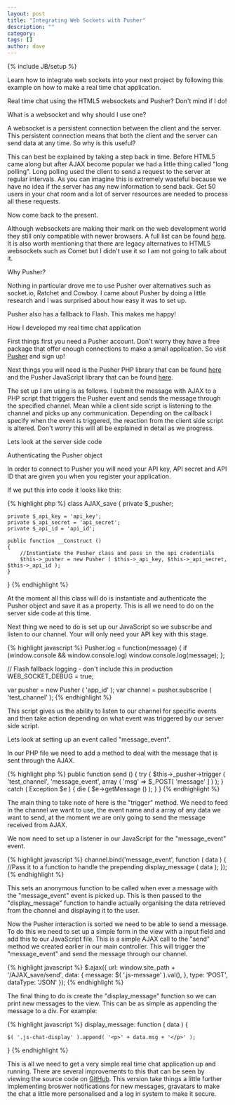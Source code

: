 ```yaml
---
layout: post
title: "Integrating Web Sockets with Pusher"
description: ""
category: 
tags: []
author: dave
---
```


{% include JB/setup %}

Learn how to integrate web sockets into your next project by following this example on how to make a real time chat application.

<!--break-->

Real time chat using the HTML5 websockets and Pusher? Don't mind if I do!

What is a websocket and why should I use one?

A websocket is a persistent connection between the client and the server. This persistent connection means that both the client and the server can send data at any time. So why is this useful?

This can best be explained by taking a step back in time. Before HTML5 came along but after AJAX become popular we had a little thing called "long polling". Long polling used the client to send a request to the server at regular intervals. As you can imagine this is extremely wasteful because we have no idea if the server has any new information to send back. Get 50 users in your chat room and a lot of server resources are needed to process all these requests.

Now come back to the present.

Although websockets are making their mark on the web development world they still only compatible with newer browsers. A full list can be found [here](http://caniuse.com/#search=websocket). It is also worth mentioning that there are legacy alternatives to HTML5 websockets such as Comet but I didn't use it so I am not going to talk about it.

Why Pusher?

Nothing in particular drove me to use Pusher over alternatives such as socket.io, Ratchet and Cowboy. I came about Pusher by doing a little research and I was surprised about how easy it was to set up.

Pusher also has a fallback to Flash. This makes me happy!

How I developed my real time chat application

First things first you need a Pusher account. Don't worry they have a free package that offer enough connections to make a small application. So visit [Pusher](http://pusher.com/) and sign up!

Next things you will need is the Pusher PHP library that can be found [here](https://github.com/pusher/pusher-php-server) and the Pusher JavaScript library that can be found [here](https://github.com/pusher/pusher-js).

The set up I am using is as follows. I submit the message with AJAX to a PHP script that triggers the Pusher event and sends the message through the specified channel. Mean while a client side script is listening to the channel and picks up any communication. Depending on the callback I specify when the event is triggered, the reaction from the client side script is altered. Don't worry this will all be explained in detail as we progress.

Lets look at the server side code

Authenticating the Pusher object

In order to connect to Pusher you will need your API key, API secret and API ID that are given you when you register your application. 

If we put this into code it looks like this:

{% highlight php %}
class AJAX_save
{
	private $_pusher;

	private $_api_key = 'api_key';
	private $_api_secret = 'api_secret';
	private $_api_id = 'api_id';

	public function __Construct ()
	{
		//Instantiate the Pusher class and pass in the api credentials
		$this->_pusher = new Pusher ( $this->_api_key, $this->_api_secret, $this->_api_id );
	}
}
{% endhighlight %}

At the moment all this class will do is instantiate and authenticate the Pusher object and save it as a property. This is all we need to do on the server side code at this time.

Next thing we need to do is set up our JavaScript so we subscribe and listen to our channel. Your will only need your API key with this stage.

{% highlight javascript %}
Pusher.log = function(message) {
	if (window.console && window.console.log)
                    window.console.log(message);
};

// Flash fallback logging - don't include this in production
WEB_SOCKET_DEBUG = true;

var pusher = new Pusher ( 'app_id' );
var channel = pusher.subscribe ( 'test_channel' );
{% endhighlight %}

This script gives us the ability to listen to our channel for specific events and then take action depending on what event was triggered by our server side script.

Lets look at setting up an event called "message_event". 

In our PHP file we need to add a method to deal with the message that is sent through the AJAX.

{% highlight php %}
public function send ()
{
	try
	{
		$this->_pusher->trigger ( 'test_channel', 'message_event', array ( 'msg' => $_POST[ 'message' ]  ) );
	}
	catch ( Exception $e )
	{
		die ( $e->getMessage () );
	}
}
{% endhighlight %}

The main thing to take note of here is the "trigger" method. We need to feed in the channel we want to use, the event name and a array of any data we want to send, at the moment we are only going to send the message received from AJAX. 

We now need to set up a listener in our JavaScript for the "message_event" event. 

{% highlight javascript %}
channel.bind('message_event', function ( data ) {
         //Pass it to a function to handle the prepending
        display_message ( data );
});
{% endhighlight %}

This sets an anonymous function to be called when ever a message with the "message_event" event is picked up. This is then passed to the "display_message" function to handle actually organising the data retrieved from the channel and displaying it to the user.

Now the Pusher interaction is sorted we need to be able to send a message. To do this we need to set up a simple form in the view with a input field and add this to our JavaScript file. This is a simple AJAX call to the "send" method we created earlier in our main controller. This will trigger the "message_event" and send the message through our channel.

{% highlight javascript %}
$.ajax({ url: window.site_path + '/AJAX_save/send',
         data: { message: $( '.js-message' ).val(), },
         type: 'POST',
         dataType: 'JSON'
});
{% endhighlight %}

The final thing to do is create the "display_message" function so we can print new messages to the view. This can be as simple as appending the message to a div. For example:

{% highlight javascript %}
display_message: function ( data ) {

    $( '.js-chat-display' ).append( '<p>' + data.msg + '</p>' );
}
{% endhighlight %}

This is all we need to get a very simple real time chat application up and running. There are several improvements to this that can be seen by viewing the source code on [GitHub](https://github.com/StormCreative/chat). This version take things a little further implementing broswer notifications for new messages, gravatars to make the chat a little more personalised and a log in system to make it secure.
